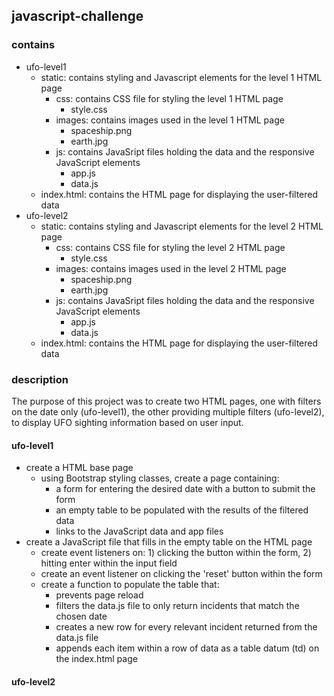 ## javascript-challenge

### contains
- ufo-level1
    - static: contains styling and Javascript elements for the level 1 HTML page
        - css: contains CSS file for styling the level 1 HTML page
            - style.css
        - images: contains images used in the level 1 HTML page
            - spaceship.png
            - earth.jpg
        - js: contains JavaSript files holding the data and the responsive JavaScript elements
            - app.js
            - data.js
    - index.html: contains the HTML page for displaying the user-filtered data
- ufo-level2
    - static: contains styling and Javascript elements for the level 2 HTML page
        - css: contains CSS file for styling the level 2 HTML page
            - style.css
        - images: contains images used in the level 2 HTML page
            - spaceship.png
            - earth.jpg
        - js: contains JavaSript files holding the data and the responsive JavaScript elements
            - app.js
            - data.js
    - index.html: contains the HTML page for displaying the user-filtered data

### description

The purpose of this project was to create two HTML pages, one with filters on the date only (ufo-level1), the other providing multiple filters (ufo-level2), to display UFO sighting information based on user input. 

#### ufo-level1

- create a HTML base page
    - using Bootstrap styling classes, create a page containing:
        - a form for entering the desired date with a button to submit the form
        - an empty table to be populated with the results of the filtered data
        - links to the JavaScript data and app files
- create a JavaScript file that fills in the empty table on the HTML page
    - create event listeners on: 1) clicking the button within the form, 2) hitting enter within the input field
    - create an event listener on clicking the 'reset' button within the form
    - create a function to populate the table that:
        - prevents page reload
        - filters the data.js file to only return incidents that match the chosen date
        - creates a new row for every relevant incident returned from the data.js file
        - appends each item within a row of data as a table datum (td) on the index.html page
#### ufo-level2
